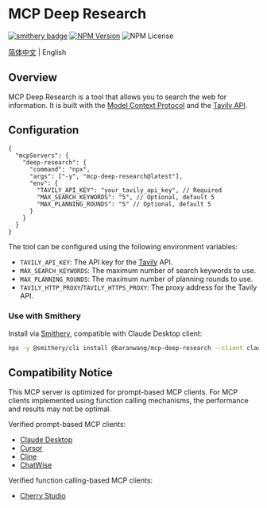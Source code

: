 # MCP Deep Research

[![smithery badge](https://smithery.ai/badge/@baranwang/mcp-deep-research)](https://smithery.ai/server/@baranwang/mcp-deep-research)
[![NPM Version](https://img.shields.io/npm/v/mcp-deep-research)](https://www.npmjs.com/package/mcp-deep-research)
![NPM License](https://img.shields.io/npm/l/mcp-deep-research)

[简体中文](README.zh-hans.md) | English

## Overview

MCP Deep Research is a tool that allows you to search the web for information. It is built with the [Model Context Protocol](https://modelcontextprotocol.com/) and the [Tavily API](https://tavily.com/).

## Configuration

```jsonc
{
  "mcpServers": {
    "deep-research": {
      "command": "npx",
      "args": ["-y", "mcp-deep-research@latest"],
      "env": {
        "TAVILY_API_KEY": "your_tavily_api_key", // Required
        "MAX_SEARCH_KEYWORDS": "5", // Optional, default 5
        "MAX_PLANNING_ROUNDS": "5" // Optional, default 5
      }
    }
  }
}
```

The tool can be configured using the following environment variables:

- `TAVILY_API_KEY`: The API key for the [Tavily](https://tavily.com/) API.
- `MAX_SEARCH_KEYWORDS`: The maximum number of search keywords to use.
- `MAX_PLANNING_ROUNDS`: The maximum number of planning rounds to use.
- `TAVILY_HTTP_PROXY`/`TAVILY_HTTPS_PROXY`: The proxy address for the Tavily API.

### Use with Smithery

Install via [Smithery](https://smithery.ai/server/@baranwang/mcp-deep-research), compatible with Claude Desktop client:

```bash
npx -y @smithery/cli install @baranwang/mcp-deep-research --client claude
```

## Compatibility Notice

This MCP server is optimized for prompt-based MCP clients. For MCP clients implemented using function calling mechanisms, the performance and results may not be optimal.

Verified prompt-based MCP clients:

- [Claude Desktop](https://claude.ai/download)
- [Cursor](https://www.cursor.com/)
- [Cline](https://github.com/cline/cline)
- [ChatWise](https://chatwise.app/)

Verified function calling-based MCP clients:

- [Cherry Studio](https://cherry-ai.com/)